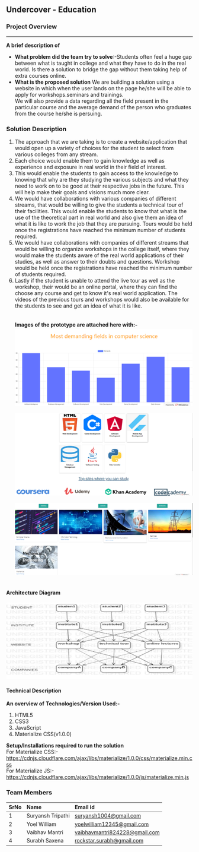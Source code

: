 ## Undercover - Education


### Project Overview
----------------------------------

<b>A brief description of</b> 
* <b>What problem did the team try to solve</b>:-Students often feel a huge gap between what is taught in college and what they have to do in the real world. Is there a solution to bridge the gap without them taking help of extra courses online.<br>
* <b>What is the proposed solution</b>
 We are building a solution using a website in which when the user lands on the page he/she will be able to apply for workshops.seminars and trainings.<br>
 We will also provide a data regarding all the field present in the particular course  and the average demand of the person who     graduates from the course he/she is persuing.<br> 

### Solution Description
1. The approach that we are taking is to create a website/application that would open up a variety of choices for the student to select from various colleges from any stream.<br>
2. Each  choice would enable them to gain knowledge as well as experience and exposure in real world in their field of interest.<br>
3. This would enable the students to gain access to the knowledge to knowing that why are they studying the various subjects and what they need to work on to be good at their respective jobs in the future. This will help make their goals and visions much more clear.<br>
4. We would have collaborations with various companies of different streams, that would be willing to give the students a technical tour of their facilities. This would enable the students to know that what is the use of the theoretical part in real world and also give them an idea of what it is like to work the job that they are pursuing. Tours would be held once the registrations have reached the minimum number of students required.<br>
5. We would have collaborations with companies of different streams that would be willing to organize workshops in the college itself, where they would make the students aware of the real world applications of their studies, as well as answer to their doubts and questions. Workshop would be held once the registrations have reached the minimum number of students required.<br>
6. Lastly if the student is unable to attend the live tour as well as the workshop, their would be an online portal, where they can find the choose any course and get to know it's real world application. The videos of the previous tours and workshops would also be available for the students to see and get an idea of what it is like.<br><br><br>
<b>Images of the prototype are attached here with:-</b><br>
<img src = "Code/images/graph.PNG"><br><br>
<img src = "Code/images/image2.PNG"><br><br>
<img src = "Code/images/image3.PNG"><br><br>



#### Architecture Diagram

<img src = "Code/images/architecture.PNG">

#### Technical Description

<b>An overview of</b> 
<b>Technologies/Version Used:-</b>
1. HTML5
2. CSS3
3. JavaScript
4. Materialize CSS(v1.0.0)<br>

<b>Setup/Installations required to run the solution</b><br>
For Materialize CSS:- https://cdnjs.cloudflare.com/ajax/libs/materialize/1.0.0/css/materialize.min.css<br>
For Materialize JS:- https://cdnjs.cloudflare.com/ajax/libs/materialize/1.0.0/js/materialize.min.js

### Team Members
 
SrNo | Name  | Email id
:--|:--|:--|
1 | Suryansh Tripathi | suryansh1004@gmail.com
2 | Yoel William | yoelwilliam12345@gmail.com
3 | Vaibhav Mantri | vaibhavmantri824228@gmail.com
4 | Surabh Saxena | rockstar.surabh@gmail.com



